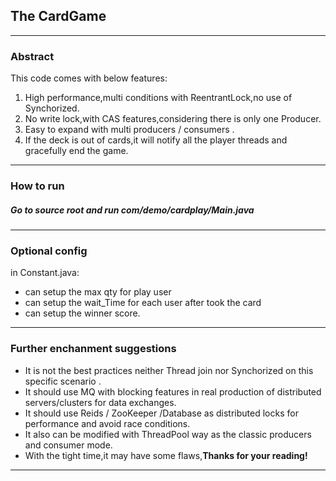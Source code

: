 ## The CardGame
---
### Abstract 
This code comes with below features:
1. High performance,multi conditions with ReentrantLock,no use of Synchorized.
2. No write lock,with CAS features,considering there is only one Producer.
3. Easy to expand with multi  producers / consumers .
4. If the deck is out of cards,it will notify all the player threads and gracefully end the game.
---

### How to run
##### Go to source root and run   com/demo/cardplay/Main.java
---

### Optional config
in Constant.java:
- can setup the max qty for play user
- can setup the wait_Time for each user after took the card
- can setup the winner score.
---

### Further enchanment suggestions
- It is not the best practices neither Thread join nor Synchorized on this specific scenario .
- It should use MQ with blocking features in real production of distributed servers/clusters for data exchanges.
- It should use Reids / ZooKeeper /Database as distributed locks for performance and avoid race conditions.
- It also can be modified with ThreadPool way as the classic producers and consumer mode.
- With the tight time,it may have some flaws,**Thanks for your reading!**
---